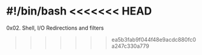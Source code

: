 #!/bin/bash
<<<<<<< HEAD
=======
0x02. Shell, I/O Redirections and filters

>>>>>>> ea5b3fab9f044f48e9acdc880fc0a247c330a779
